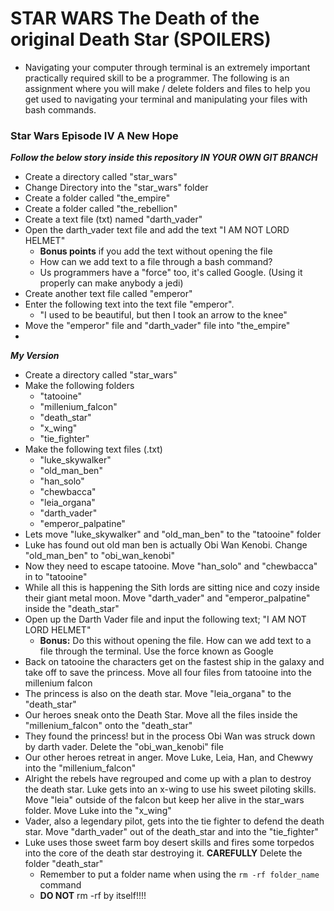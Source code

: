 # STAR WARS The Death of the original Death Star (SPOILERS)

* Navigating your computer through terminal is an extremely important practically required skill to be a programmer. The following is an assignment where you will make / delete folders and files to help you get used to navigating your terminal and manipulating your files with bash commands.

### Star Wars Episode IV A New Hope

***Follow the below story inside this repository IN YOUR OWN GIT BRANCH***

* Create a directory called "star_wars"
* Change Directory into the "star_wars" folder
* Create a folder called "the_empire"
* Create a folder called "the_rebellion"
* Create a text file (txt) named "darth_vader"
* Open the darth_vader text file and add the text "I AM NOT LORD HELMET"
	* **Bonus points** if you add the text without opening the file
	* How can we add text to a file through a bash command?
	* Us programmers have a "force" too, it's called Google. (Using it properly can make anybody a jedi)
* Create another text file called "emperor"
* Enter the following text into the text file "emperor". 
	* "I used to be beautiful, but then I took an arrow to the knee"
* Move the "emperor" file and "darth_vader" file into "the_empire"
* 

***My Version***

* Create a directory called "star_wars"
* Make the following folders
	* "tatooine"
	* "millenium_falcon"
	* "death_star"
	* "x_wing"
	* "tie_fighter"
* Make the following text files (.txt)
	* "luke_skywalker"
	* "old_man_ben"
	* "han_solo"
	* "chewbacca"
	* "leia_organa"
	* "darth_vader"
	* "emperor_palpatine"
* Lets move "luke_skywalker" and "old_man_ben" to the "tatooine" folder
* Luke has found out old man ben is actually Obi Wan Kenobi. Change "old_man_ben" to "obi_wan_kenobi"
* Now they need to escape tatooine. Move "han_solo" and "chewbacca" in to "tatooine"
* While all this is happening the Sith lords are sitting nice and cozy inside their giant metal moon. Move "darth_vader" and "emperor_palpatine" inside the "death_star"
* Open up the Darth Vader file and input the following text; "I AM NOT LORD HELMET"
	* **Bonus:** Do this without opening the file. How can we add text to a file through the terminal. Use the force known as Google
* Back on tatooine the characters get on the fastest ship in the galaxy and take off to save the princess. Move all four files from tatooine into the millenium falcon
* The princess is also on the death star. Move "leia_organa" to the "death_star"
* Our heroes sneak onto the Death Star. Move all the files inside the "millenium_falcon" onto the "death_star" 
* They found the princess! but in the process Obi Wan was struck down by darth vader. Delete the "obi_wan_kenobi" file 
* Our other heroes retreat in anger. Move Luke, Leia, Han, and Chewwy into the "millenium_falcon"
* Alright the rebels have regrouped and come up with a plan to destroy the death star. Luke gets into an x-wing to use his sweet piloting skills. Move "leia" outside of the falcon but keep her alive in the star_wars folder. Move Luke into the "x_wing"
* Vader, also a legendary pilot, gets into the tie fighter to defend the death star. Move "darth_vader" out of the death_star and into the "tie_fighter"
* Luke uses those sweet farm boy desert skills and fires some torpedos into the core of the death star destroying it. **CAREFULLY** Delete the folder "death_star"
	* Remember to put a folder name when using the `rm -rf folder_name` command
	* **DO NOT** rm -rf by itself!!!!

